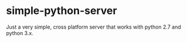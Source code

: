 # simple-python-server
Just a very simple, cross platform server that works with python 2.7 and python 3.x.
